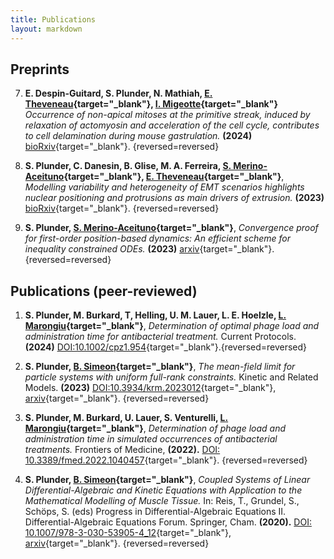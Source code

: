 ```yaml
---
title: Publications
layout: markdown 
---
```



## Preprints

7. **E. Despin-Guitard, S. Plunder, N. Mathiah, [E. Theveneau](https://cbi-toulouse.fr/eng/equipe-theveneau){target="_blank"},  [I. Migeotte](https://iribhm.org/isabelle-migeotte/){target="_blank"}** _Occurrence of non-apical mitoses at the primitive streak, induced by relaxation of actomyosin and acceleration of the cell cycle, contributes to cell delamination during mouse gastrulation._ **(2024)** [bioRxiv](https://www.biorxiv.org/content/10.1101/2024.01.24.577096v1){target="_blank"}.
{reversed=reversed}

6. **S. Plunder, C. Danesin, B. Glise, M. A. Ferreira, [S. Merino-Aceituno](https://sites.google.com/view/saramerinoaceituno){target="_blank"}, [E. Theveneau](https://cbi-toulouse.fr/eng/equipe-theveneau){target="_blank"}**, _Modelling variability and heterogeneity of EMT scenarios highlights nuclear positioning and protrusions as main drivers of extrusion._ **(2023)** [bioRxiv](https://www.biorxiv.org/content/10.1101/2023.11.17.567510v1){target="_blank"}.
{reversed=reversed}

5. **S. Plunder, [S. Merino-Aceituno](https://sites.google.com/view/saramerinoaceituno){target="_blank"}**, _Convergence proof for first-order position-based dynamics: An efficient scheme for inequality constrained ODEs._ **(2023)** [arxiv](https://arxiv.org/abs/2310.01215){target="_blank"}.
{reversed=reversed}

## Publications (peer-reviewed)

1. **S. Plunder, M. Burkard, T, Helling, U. M. Lauer, L. E. Hoelzle, [L. Marongiu](https://nutritionalbiochemistry.uni-hohenheim.de/en/luigi-marongiu-en){target="_blank"}**, _Determination of optimal phage load and administration time for antibacterial treatment._ Current Protocols. **(2024)** [DOI:10.1002/cpz1.954](https://doi.org/10.1002/cpz1.954){target="_blank"}.{reversed=reversed}

3. **S. Plunder, [B. Simeon](https://www.mathematik.uni-kl.de/en/das/people/head/simeon){target="_blank"}**, _The mean-field limit for particle systems with uniform full-rank constraints._ Kinetic and Related Models. **(2023)** [DOI:10.3934/krm.2023012](https://www.aimsciences.org/article/doi/10.3934/krm.2023012){target="_blank"}, [arxiv](https://arxiv.org/abs/2203.07249){target="_blank"}.
{reversed=reversed}

2. **S. Plunder, M. Burkard, U. Lauer, S. Venturelli, [L. Marongiu](https://nutritionalbiochemistry.uni-hohenheim.de/en/luigi-marongiu-en){target="_blank"}**, _Determination of phage load and administration time in simulated occurrences of antibacterial treatments._ Frontiers of Medicine, **(2022).** [DOI: 10.3389/fmed.2022.1040457](https://doi.org/10.3389/fmed.2022.1040457){target="_blank"}.
{reversed=reversed}

1. **S. Plunder, [B. Simeon](https://www.mathematik.uni-kl.de/en/das/people/head/simeon){target="_blank"}**, _Coupled Systems of Linear Differential-Algebraic and Kinetic Equations with Application to the Mathematical Modelling of Muscle Tissue._
In: Reis, T., Grundel, S., Schöps, S. (eds) Progress in Differential-Algebraic Equations II. Differential-Algebraic Equations Forum. Springer, Cham. **(2020).** [DOI: 10.1007/978-3-030-53905-4_12](https://doi.org/10.1007/978-3-030-53905-4_12){target="_blank"}, [arxiv](https://arxiv.org/abs/1911.05468){target="_blank"}.
{reversed=reversed}



